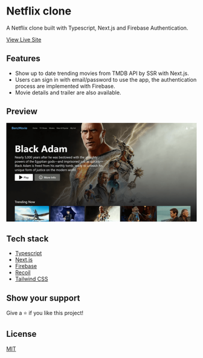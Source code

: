 # Netflix clone

A Netflix clone built with Typescript, Next.js and Firebase Authentication.

[View Live Site]()

## Features

- Show up to date trending movies from TMDB API by SSR with Next.js.
- Users can sign in with email/password to use the app, the authentication process are implemented with Firebase.
- Movie details and trailer are also available.

## Preview

<img src="./docs/benz-movie-landing.png" />

## Tech stack

- [Typescript](https://www.typescriptlang.org/)
- [Next.js](https://nextjs.org/)
- [Firebase](https://firebase.google.com/)
- [Recoil](https://recoiljs.org/)
- [Tailwind CSS](https://tailwindcss.com/)

## Show your support

Give a ⭐️ if you like this project!

## License

[MIT](LICENSE)
